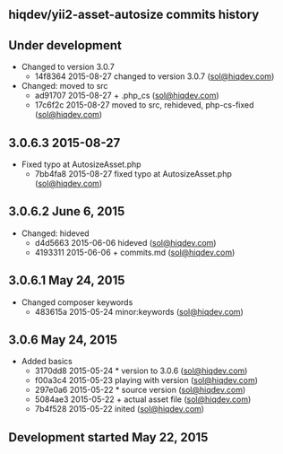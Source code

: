 hiqdev/yii2-asset-autosize commits history
------------------------------------------

## Under development

- Changed to version 3.0.7
    - 14f8364 2015-08-27 changed to version 3.0.7 (sol@hiqdev.com)
- Changed: moved to src
    - ad91707 2015-08-27 + .php_cs (sol@hiqdev.com)
    - 17c6f2c 2015-08-27 moved to src, rehideved, php-cs-fixed (sol@hiqdev.com)

## 3.0.6.3 2015-08-27

- Fixed typo at AutosizeAsset.php
    - 7bb4fa8 2015-08-27 fixed typo at AutosizeAsset.php (sol@hiqdev.com)

## 3.0.6.2 June 6, 2015

- Changed: hideved
    - d4d5663 2015-06-06 hideved (sol@hiqdev.com)
    - 4193311 2015-06-06 + commits.md (sol@hiqdev.com)

## 3.0.6.1 May 24, 2015

- Changed composer keywords
    - 483615a 2015-05-24 minor:keywords (sol@hiqdev.com)

## 3.0.6 May 24, 2015

- Added basics
    - 3170dd8 2015-05-24 * version to 3.0.6 (sol@hiqdev.com)
    - f00a3c4 2015-05-23 playing with version (sol@hiqdev.com)
    - 297e0a6 2015-05-22 * source version (sol@hiqdev.com)
    - 5084ae3 2015-05-22 + actual asset file (sol@hiqdev.com)
    - 7b4f528 2015-05-22 inited (sol@hiqdev.com)

## Development started May 22, 2015

